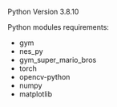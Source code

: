 Python Version 3.8.10

Python modules requirements:
- gym
- nes_py
- gym_super_mario_bros
- torch
- opencv-python
- numpy
- matplotlib